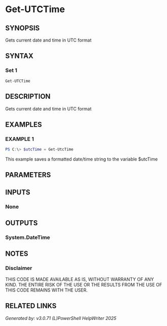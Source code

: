 ﻿# Get-UTCTime

## SYNOPSIS
Gets current date and time in UTC format

## SYNTAX

### Set 1
```
Get-UTCTime
```

## DESCRIPTION
Gets current date and time in UTC format

## EXAMPLES

### EXAMPLE 1

```powershell
PS C:\> $utcTime = Get-UtcTime
```

This example saves a formatted date/time string to the variable $utcTime

## PARAMETERS

## INPUTS

### None


## OUTPUTS

### System.DateTime


## NOTES

### Disclaimer
THIS CODE IS MADE AVAILABLE AS IS, WITHOUT WARRANTY OF ANY KIND. THE ENTIRE RISK OF THE USE OR THE RESULTS FROM THE USE OF THIS CODE REMAINS WITH THE USER.

## RELATED LINKS


*Generated by: v3.0.71 (L)PowerShell HelpWriter 2025*
